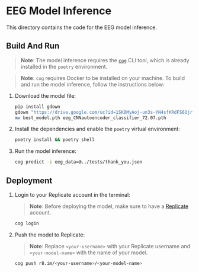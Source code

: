 # EEG Model Inference
This directory contains the code for the EEG model inference.

## Build And Run
> **Note**: The model inference requires the [`cog`](https://replicate.com/docs/guides/push-a-model#install-cog)  CLI tool, which is already installed in the `poetry` environment.

> **Note**: `cog` requires Docker to be installed on your machine.
To build and run the model inference, follow the instructions below:
1. Download the model file:
   ```bash
   pip install gdown
   gdown "https://drive.google.com/uc?id=1SK0MyAoj-un3s-YN4sfKRdFS6OjrABfJ"
   mv best_model.pth eeg_CNNautoencoder_classifier_72.07.pth
   ```
1. Install the dependencies and enable the `poetry` virtual environment:
   ```bash
   poetry install && poetry shell
   ```
2. Run the model inference:
   ```bash
   cog predict -i eeg_data=@../tests/thank_you.json
   ```

## Deployment
1. Login to your Replicate account in the terminal:
   > **Note**: Before deploying the model, make sure to have a [Replicate](https://replicate.com/) account.
   ```bash
   cog login
   ```

2. Push the model to Replicate:
   > **Note**: Replace `<your-username>` with your Replicate username and    `<your-model-name>` with the name of your model.
   ```bash
   cog push r8.im/<your-username>/<your-model-name>
   ```